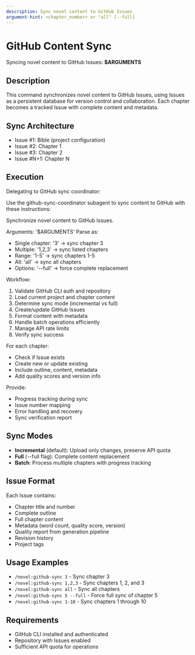 ```yaml
---
description: Sync novel content to GitHub Issues
argument-hint: <chapter_number> or "all" [--full]
---
```


# GitHub Content Sync

Syncing novel content to GitHub Issues: **$ARGUMENTS**

## Description

This command synchronizes novel content to GitHub Issues, using Issues as a persistent database for version control and collaboration. Each chapter becomes a tracked Issue with complete content and metadata.

## Sync Architecture

- Issue #1: Bible (project configuration)
- Issue #2: Chapter 1
- Issue #3: Chapter 2
- Issue #N+1: Chapter N

## Execution

Delegating to GitHub sync coordinator:

Use the github-sync-coordinator subagent to sync content to GitHub with these instructions:

Synchronize novel content to GitHub Issues.

Arguments: '$ARGUMENTS'
Parse as:
- Single chapter: '3'  ->  sync chapter 3
- Multiple: '1,2,3'  ->  sync listed chapters
- Range: '1-5'  ->  sync chapters 1-5
- All: 'all'  ->  sync all chapters
- Options: '--full'  ->  force complete replacement

Workflow:
1. Validate GitHub CLI auth and repository
2. Load current project and chapter content
3. Determine sync mode (incremental vs full)
4. Create/update GitHub Issues
5. Format content with metadata
6. Handle batch operations efficiently
7. Manage API rate limits
8. Verify sync success

For each chapter:
- Check if Issue exists
- Create new or update existing
- Include outline, content, metadata
- Add quality scores and version info

Provide:
- Progress tracking during sync
- Issue number mapping
- Error handling and recovery
- Sync verification report

## Sync Modes

- **Incremental** (default): Upload only changes, preserve API quota
- **Full** (--full flag): Complete content replacement
- **Batch**: Process multiple chapters with progress tracking

## Issue Format

Each Issue contains:
- Chapter title and number
- Complete outline
- Full chapter content  
- Metadata (word count, quality score, version)
- Quality report from generation pipeline
- Revision history
- Project tags

## Usage Examples

- `/novel:github-sync 3` - Sync chapter 3
- `/novel:github-sync 1,2,3` - Sync chapters 1, 2, and 3
- `/novel:github-sync all` - Sync all chapters
- `/novel:github-sync 5 --full` - Force full sync of chapter 5
- `/novel:github-sync 1-10` - Sync chapters 1 through 10

## Requirements

- GitHub CLI installed and authenticated
- Repository with Issues enabled
- Sufficient API quota for operations